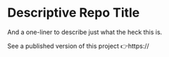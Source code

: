 # Descriptive Repo Title

And a one-liner to describe just what the heck this is.

See a published version of this project 👉https://
